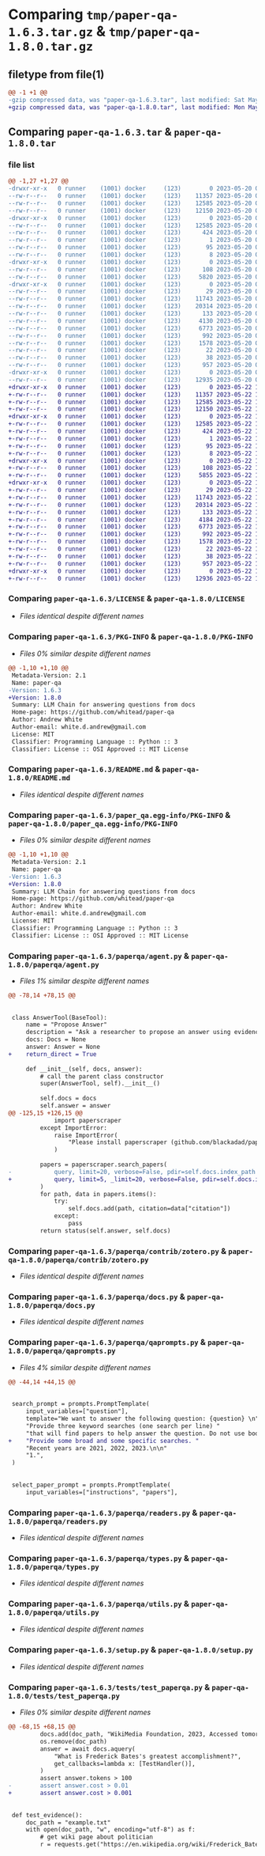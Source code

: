 # Comparing `tmp/paper-qa-1.6.3.tar.gz` & `tmp/paper-qa-1.8.0.tar.gz`

## filetype from file(1)

```diff
@@ -1 +1 @@
-gzip compressed data, was "paper-qa-1.6.3.tar", last modified: Sat May 20 06:41:14 2023, max compression
+gzip compressed data, was "paper-qa-1.8.0.tar", last modified: Mon May 22 16:09:54 2023, max compression
```

## Comparing `paper-qa-1.6.3.tar` & `paper-qa-1.8.0.tar`

### file list

```diff
@@ -1,27 +1,27 @@
-drwxr-xr-x   0 runner    (1001) docker     (123)        0 2023-05-20 06:41:14.458464 paper-qa-1.6.3/
--rw-r--r--   0 runner    (1001) docker     (123)    11357 2023-05-20 06:40:38.000000 paper-qa-1.6.3/LICENSE
--rw-r--r--   0 runner    (1001) docker     (123)    12585 2023-05-20 06:41:14.458464 paper-qa-1.6.3/PKG-INFO
--rw-r--r--   0 runner    (1001) docker     (123)    12150 2023-05-20 06:40:38.000000 paper-qa-1.6.3/README.md
-drwxr-xr-x   0 runner    (1001) docker     (123)        0 2023-05-20 06:41:14.454464 paper-qa-1.6.3/paper_qa.egg-info/
--rw-r--r--   0 runner    (1001) docker     (123)    12585 2023-05-20 06:41:14.000000 paper-qa-1.6.3/paper_qa.egg-info/PKG-INFO
--rw-r--r--   0 runner    (1001) docker     (123)      424 2023-05-20 06:41:14.000000 paper-qa-1.6.3/paper_qa.egg-info/SOURCES.txt
--rw-r--r--   0 runner    (1001) docker     (123)        1 2023-05-20 06:41:14.000000 paper-qa-1.6.3/paper_qa.egg-info/dependency_links.txt
--rw-r--r--   0 runner    (1001) docker     (123)       95 2023-05-20 06:41:14.000000 paper-qa-1.6.3/paper_qa.egg-info/requires.txt
--rw-r--r--   0 runner    (1001) docker     (123)        8 2023-05-20 06:41:14.000000 paper-qa-1.6.3/paper_qa.egg-info/top_level.txt
-drwxr-xr-x   0 runner    (1001) docker     (123)        0 2023-05-20 06:41:14.454464 paper-qa-1.6.3/paperqa/
--rw-r--r--   0 runner    (1001) docker     (123)      108 2023-05-20 06:40:38.000000 paper-qa-1.6.3/paperqa/__init__.py
--rw-r--r--   0 runner    (1001) docker     (123)     5820 2023-05-20 06:40:38.000000 paper-qa-1.6.3/paperqa/agent.py
-drwxr-xr-x   0 runner    (1001) docker     (123)        0 2023-05-20 06:41:14.454464 paper-qa-1.6.3/paperqa/contrib/
--rw-r--r--   0 runner    (1001) docker     (123)       29 2023-05-20 06:40:38.000000 paper-qa-1.6.3/paperqa/contrib/__init__.py
--rw-r--r--   0 runner    (1001) docker     (123)    11743 2023-05-20 06:40:38.000000 paper-qa-1.6.3/paperqa/contrib/zotero.py
--rw-r--r--   0 runner    (1001) docker     (123)    20314 2023-05-20 06:40:38.000000 paper-qa-1.6.3/paperqa/docs.py
--rw-r--r--   0 runner    (1001) docker     (123)      133 2023-05-20 06:40:38.000000 paper-qa-1.6.3/paperqa/paths.py
--rw-r--r--   0 runner    (1001) docker     (123)     4130 2023-05-20 06:40:38.000000 paper-qa-1.6.3/paperqa/qaprompts.py
--rw-r--r--   0 runner    (1001) docker     (123)     6773 2023-05-20 06:40:38.000000 paper-qa-1.6.3/paperqa/readers.py
--rw-r--r--   0 runner    (1001) docker     (123)      992 2023-05-20 06:40:38.000000 paper-qa-1.6.3/paperqa/types.py
--rw-r--r--   0 runner    (1001) docker     (123)     1578 2023-05-20 06:40:38.000000 paper-qa-1.6.3/paperqa/utils.py
--rw-r--r--   0 runner    (1001) docker     (123)       22 2023-05-20 06:40:38.000000 paper-qa-1.6.3/paperqa/version.py
--rw-r--r--   0 runner    (1001) docker     (123)       38 2023-05-20 06:41:14.458464 paper-qa-1.6.3/setup.cfg
--rw-r--r--   0 runner    (1001) docker     (123)      957 2023-05-20 06:40:38.000000 paper-qa-1.6.3/setup.py
-drwxr-xr-x   0 runner    (1001) docker     (123)        0 2023-05-20 06:41:14.454464 paper-qa-1.6.3/tests/
--rw-r--r--   0 runner    (1001) docker     (123)    12935 2023-05-20 06:40:38.000000 paper-qa-1.6.3/tests/test_paperqa.py
+drwxr-xr-x   0 runner    (1001) docker     (123)        0 2023-05-22 16:09:54.293750 paper-qa-1.8.0/
+-rw-r--r--   0 runner    (1001) docker     (123)    11357 2023-05-22 16:09:10.000000 paper-qa-1.8.0/LICENSE
+-rw-r--r--   0 runner    (1001) docker     (123)    12585 2023-05-22 16:09:54.293750 paper-qa-1.8.0/PKG-INFO
+-rw-r--r--   0 runner    (1001) docker     (123)    12150 2023-05-22 16:09:10.000000 paper-qa-1.8.0/README.md
+drwxr-xr-x   0 runner    (1001) docker     (123)        0 2023-05-22 16:09:54.293750 paper-qa-1.8.0/paper_qa.egg-info/
+-rw-r--r--   0 runner    (1001) docker     (123)    12585 2023-05-22 16:09:54.000000 paper-qa-1.8.0/paper_qa.egg-info/PKG-INFO
+-rw-r--r--   0 runner    (1001) docker     (123)      424 2023-05-22 16:09:54.000000 paper-qa-1.8.0/paper_qa.egg-info/SOURCES.txt
+-rw-r--r--   0 runner    (1001) docker     (123)        1 2023-05-22 16:09:54.000000 paper-qa-1.8.0/paper_qa.egg-info/dependency_links.txt
+-rw-r--r--   0 runner    (1001) docker     (123)       95 2023-05-22 16:09:54.000000 paper-qa-1.8.0/paper_qa.egg-info/requires.txt
+-rw-r--r--   0 runner    (1001) docker     (123)        8 2023-05-22 16:09:54.000000 paper-qa-1.8.0/paper_qa.egg-info/top_level.txt
+drwxr-xr-x   0 runner    (1001) docker     (123)        0 2023-05-22 16:09:54.293750 paper-qa-1.8.0/paperqa/
+-rw-r--r--   0 runner    (1001) docker     (123)      108 2023-05-22 16:09:10.000000 paper-qa-1.8.0/paperqa/__init__.py
+-rw-r--r--   0 runner    (1001) docker     (123)     5855 2023-05-22 16:09:10.000000 paper-qa-1.8.0/paperqa/agent.py
+drwxr-xr-x   0 runner    (1001) docker     (123)        0 2023-05-22 16:09:54.293750 paper-qa-1.8.0/paperqa/contrib/
+-rw-r--r--   0 runner    (1001) docker     (123)       29 2023-05-22 16:09:10.000000 paper-qa-1.8.0/paperqa/contrib/__init__.py
+-rw-r--r--   0 runner    (1001) docker     (123)    11743 2023-05-22 16:09:10.000000 paper-qa-1.8.0/paperqa/contrib/zotero.py
+-rw-r--r--   0 runner    (1001) docker     (123)    20314 2023-05-22 16:09:10.000000 paper-qa-1.8.0/paperqa/docs.py
+-rw-r--r--   0 runner    (1001) docker     (123)      133 2023-05-22 16:09:10.000000 paper-qa-1.8.0/paperqa/paths.py
+-rw-r--r--   0 runner    (1001) docker     (123)     4184 2023-05-22 16:09:10.000000 paper-qa-1.8.0/paperqa/qaprompts.py
+-rw-r--r--   0 runner    (1001) docker     (123)     6773 2023-05-22 16:09:10.000000 paper-qa-1.8.0/paperqa/readers.py
+-rw-r--r--   0 runner    (1001) docker     (123)      992 2023-05-22 16:09:10.000000 paper-qa-1.8.0/paperqa/types.py
+-rw-r--r--   0 runner    (1001) docker     (123)     1578 2023-05-22 16:09:10.000000 paper-qa-1.8.0/paperqa/utils.py
+-rw-r--r--   0 runner    (1001) docker     (123)       22 2023-05-22 16:09:10.000000 paper-qa-1.8.0/paperqa/version.py
+-rw-r--r--   0 runner    (1001) docker     (123)       38 2023-05-22 16:09:54.293750 paper-qa-1.8.0/setup.cfg
+-rw-r--r--   0 runner    (1001) docker     (123)      957 2023-05-22 16:09:10.000000 paper-qa-1.8.0/setup.py
+drwxr-xr-x   0 runner    (1001) docker     (123)        0 2023-05-22 16:09:54.293750 paper-qa-1.8.0/tests/
+-rw-r--r--   0 runner    (1001) docker     (123)    12936 2023-05-22 16:09:10.000000 paper-qa-1.8.0/tests/test_paperqa.py
```

### Comparing `paper-qa-1.6.3/LICENSE` & `paper-qa-1.8.0/LICENSE`

 * *Files identical despite different names*

### Comparing `paper-qa-1.6.3/PKG-INFO` & `paper-qa-1.8.0/PKG-INFO`

 * *Files 0% similar despite different names*

```diff
@@ -1,10 +1,10 @@
 Metadata-Version: 2.1
 Name: paper-qa
-Version: 1.6.3
+Version: 1.8.0
 Summary: LLM Chain for answering questions from docs 
 Home-page: https://github.com/whitead/paper-qa
 Author: Andrew White
 Author-email: white.d.andrew@gmail.com
 License: MIT
 Classifier: Programming Language :: Python :: 3
 Classifier: License :: OSI Approved :: MIT License
```

### Comparing `paper-qa-1.6.3/README.md` & `paper-qa-1.8.0/README.md`

 * *Files identical despite different names*

### Comparing `paper-qa-1.6.3/paper_qa.egg-info/PKG-INFO` & `paper-qa-1.8.0/paper_qa.egg-info/PKG-INFO`

 * *Files 0% similar despite different names*

```diff
@@ -1,10 +1,10 @@
 Metadata-Version: 2.1
 Name: paper-qa
-Version: 1.6.3
+Version: 1.8.0
 Summary: LLM Chain for answering questions from docs 
 Home-page: https://github.com/whitead/paper-qa
 Author: Andrew White
 Author-email: white.d.andrew@gmail.com
 License: MIT
 Classifier: Programming Language :: Python :: 3
 Classifier: License :: OSI Approved :: MIT License
```

### Comparing `paper-qa-1.6.3/paperqa/agent.py` & `paper-qa-1.8.0/paperqa/agent.py`

 * *Files 1% similar despite different names*

```diff
@@ -78,14 +78,15 @@
 
 
 class AnswerTool(BaseTool):
     name = "Propose Answer"
     description = "Ask a researcher to propose an answer using evidence from papers. The input is the question to be answered."
     docs: Docs = None
     answer: Answer = None
+    return_direct = True
 
     def __init__(self, docs, answer):
         # call the parent class constructor
         super(AnswerTool, self).__init__()
 
         self.docs = docs
         self.answer = answer
@@ -125,15 +126,15 @@
             import paperscraper
         except ImportError:
             raise ImportError(
                 "Please install paperscraper (github.com/blackadad/paper-scraper) to use agent"
             )
 
         papers = paperscraper.search_papers(
-            query, limit=20, verbose=False, pdir=self.docs.index_path
+            query, limit=5, _limit=20, verbose=False, pdir=self.docs.index_path
         )
         for path, data in papers.items():
             try:
                 self.docs.add(path, citation=data["citation"])
             except:
                 pass
         return status(self.answer, self.docs)
```

### Comparing `paper-qa-1.6.3/paperqa/contrib/zotero.py` & `paper-qa-1.8.0/paperqa/contrib/zotero.py`

 * *Files identical despite different names*

### Comparing `paper-qa-1.6.3/paperqa/docs.py` & `paper-qa-1.8.0/paperqa/docs.py`

 * *Files identical despite different names*

### Comparing `paper-qa-1.6.3/paperqa/qaprompts.py` & `paper-qa-1.8.0/paperqa/qaprompts.py`

 * *Files 4% similar despite different names*

```diff
@@ -44,14 +44,15 @@
 
 
 search_prompt = prompts.PromptTemplate(
     input_variables=["question"],
     template="We want to answer the following question: {question} \n"
     "Provide three keyword searches (one search per line) "
     "that will find papers to help answer the question. Do not use boolean operators. "
+    "Provide some broad and some specific searches. "
     "Recent years are 2021, 2022, 2023.\n\n"
     "1.",
 )
 
 
 select_paper_prompt = prompts.PromptTemplate(
     input_variables=["instructions", "papers"],
```

### Comparing `paper-qa-1.6.3/paperqa/readers.py` & `paper-qa-1.8.0/paperqa/readers.py`

 * *Files identical despite different names*

### Comparing `paper-qa-1.6.3/paperqa/types.py` & `paper-qa-1.8.0/paperqa/types.py`

 * *Files identical despite different names*

### Comparing `paper-qa-1.6.3/paperqa/utils.py` & `paper-qa-1.8.0/paperqa/utils.py`

 * *Files identical despite different names*

### Comparing `paper-qa-1.6.3/setup.py` & `paper-qa-1.8.0/setup.py`

 * *Files identical despite different names*

### Comparing `paper-qa-1.6.3/tests/test_paperqa.py` & `paper-qa-1.8.0/tests/test_paperqa.py`

 * *Files 0% similar despite different names*

```diff
@@ -68,15 +68,15 @@
         docs.add(doc_path, "WikiMedia Foundation, 2023, Accessed tomorrow")
         os.remove(doc_path)
         answer = await docs.aquery(
             "What is Frederick Bates's greatest accomplishment?",
             get_callbacks=lambda x: [TestHandler()],
         )
         assert answer.tokens > 100
-        assert answer.cost > 0.01
+        assert answer.cost > 0.001
 
 
 def test_evidence():
     doc_path = "example.txt"
     with open(doc_path, "w", encoding="utf-8") as f:
         # get wiki page about politician
         r = requests.get("https://en.wikipedia.org/wiki/Frederick_Bates_(politician)")
```

